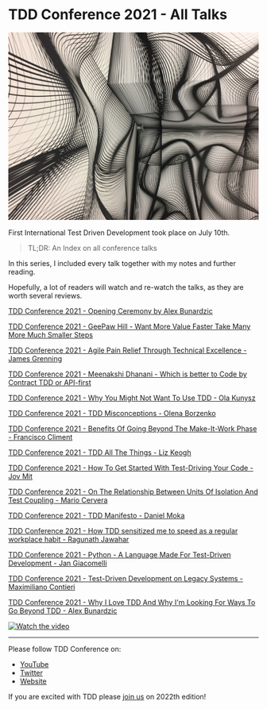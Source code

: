 # TDD Conference 2021 - All Talks

![TDD Conference 2021 - All Talks](TDD%20Conference%202021%20-%20All%20Talks.jpg)

First International Test Driven Development took place on July 10th. 

> TL;DR: An Index on all conference talks

In this series, I included every talk together with my notes and further reading.

Hopefully, a lot of readers will watch and re-watch the talks, as they are worth several reviews.

[TDD Conference 2021 - Opening Ceremony by Alex Bunardzic](https://github.com/mcsee/Software-Design-Articles/tree/main/Articles/TDD%20Conference%202021/Opening%20Ceremony/readme.md)

[TDD Conference 2021 - GeePaw Hill - Want More Value Faster Take Many More Much Smaller Steps](https://github.com/mcsee/Software-Design-Articles/tree/main/Articles/TDD%20Conference%202021/Want%20More%20Value%20Faster%20Take%20Many%20More%20Much%20Smaller%20Steps/readme.md)

[TDD Conference 2021 - Agile Pain Relief Through Technical Excellence - James Grenning](https://github.com/mcsee/Software-Design-Articles/tree/main/Articles/TDD%20Conference%202021/Agile%20Pain%20Relief%20Through%20Technical%20Excellence/readme.md)

[TDD Conference 2021 - Meenakshi Dhanani - Which is better to Code by Contract TDD or API-first](https://github.com/mcsee/Software-Design-Articles/tree/main/Articles/TDD%20Conference%202021/Which%20is%20better%20to%20Code%20by%20Contract%20TDD%20or%20API-first/readme.md)

[TDD Conference 2021 - Why You Might Not Want To Use TDD - Ola Kunysz](https://github.com/mcsee/Software-Design-Articles/tree/main/Articles/TDD%20Conference%202021/Why%20You%20Might%20Not%20Want%20To%20Use%20TDD/readme.md)

[TDD Conference 2021 - TDD Misconceptions - Olena Borzenko](https://github.com/mcsee/Software-Design-Articles/tree/main/Articles/TDD%20Conference%202021/TDD%20Misconceptions/readme.md)

[TDD Conference 2021 - Benefits Of Going Beyond The Make-It-Work Phase - Francisco Climent](https://github.com/mcsee/Software-Design-Articles/tree/main/Articles/TDD%20Conference%202021/Benefits%20Of%20Going%20Beyond%20The%20Make-It-Work%20Phase/readme.md)

[TDD Conference 2021 - TDD All The Things - Liz Keogh](https://github.com/mcsee/Software-Design-Articles/tree/main/Articles/TDD%20Conference%202021/TDD%20All%20The%20Things/readme.md)

[TDD Conference 2021 - How To Get Started With Test-Driving Your Code - Jov Mit](https://github.com/mcsee/Software-Design-Articles/tree/main/Articles/TDD%20Conference%202021/How%20To%20Get%20Started%20With%20Test-Driving%20Your%20Code/readme.md)

[TDD Conference 2021 - On The Relationship Between Units Of Isolation And Test Coupling - Mario Cervera](https://github.com/mcsee/Software-Design-Articles/tree/main/Articles/TDD%20Conference%202021/On%20The%20Relationship%20Between%20Units%20Of%20Isolation%20And%20Test%20Coupling/readme.md)

[TDD Conference 2021 - TDD Manifesto - Daniel Moka](https://github.com/mcsee/Software-Design-Articles/tree/main/Articles/TDD%20Conference%202021/TDD%20Manifesto/readme.md)

[TDD Conference 2021 - How TDD sensitized me to speed as a regular workplace habit - Ragunath Jawahar](https://github.com/mcsee/Software-Design-Articles/tree/main/Articles/TDD%20Conference%202021/How%20TDD%20sensitized%20me%20to%20speed%20as%20a%20regular%20workplace%20habit/readme.md)

[TDD Conference 2021 - Python - A Language Made For Test-Driven Development - Jan Giacomelli](https://github.com/mcsee/Software-Design-Articles/tree/main/Articles/TDD%20Conference%202021/Python%20-%20A%20Language%20Made%20For%20Test-Driven%20Development/readme.md)

[TDD Conference 2021 - Test-Driven Development on Legacy Systems - Maximiliano Contieri](https://github.com/mcsee/Software-Design-Articles/tree/main/Articles/TDD%20Conference%202021/Test-Driven%20Development%20on%20Legacy%20Systems/readme.md)

[TDD Conference 2021 - Why I Love TDD And Why I'm Looking For Ways To Go Beyond TDD - Alex Bunardzic](https://github.com/mcsee/Software-Design-Articles/tree/main/Articles/TDD%20Conference%202021/Why%20I%20Love%20TDD%20And%20Why%20I'm%20Looking%20For%20Ways%20To%20Go%20Beyond%20TDD/readme.md)

[![Watch the video](https://img.youtube.com/vi/-_noEVCR__I/sddefault.jpg)](https://youtu.be/-_noEVCR__I) 

* * *

Please follow TDD Conference on:

- [YouTube](https://www.youtube.com/channel/UCKn-DadPoyYssfAOMk1LSew)
- [Twitter](https://twitter.com/tddconf)
- [Website](http://tddconf.com/)

If you are excited with TDD please [join us](http://tddconf.com/) on 2022th edition!